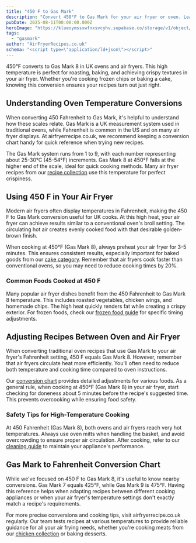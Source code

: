 ```yaml
---
title: "450 F to Gas Mark"
description: "Convert 450°F to Gas Mark for your air fryer or oven. Learn the exact equivalent and cooking tips for perfect results every time."
pubDate: 2025-08-11T00:00:00.000Z
heroImage: "https://klueoymssxwfnxsvcyhv.supabase.co/storage/v1/object/public/md/450-f-to-gas-mark-06f7b7b5.png"
tags:
  - "gasmark"
author: "AirFryerRecipes.co.uk"
schema: "<script type=\"application/ld+json\"></script>"
---
```


<p>450°F converts to Gas Mark 8 in UK ovens and air fryers. This high temperature is perfect for roasting, baking, and achieving crispy textures in your air fryer. Whether you're cooking frozen chips or baking a cake, knowing this conversion ensures your recipes turn out just right.</p>

<h2>Understanding Oven Temperature Conversions</h2>
<p>When converting 450 Fahrenheit to Gas Mark, it's helpful to understand how these scales relate. Gas Mark is a UK measurement system used in traditional ovens, while Fahrenheit is common in the US and on many air fryer displays. At airfryerrecipe.co.uk, we recommend keeping a conversion chart handy for quick reference when trying new recipes.</p>
<p>The Gas Mark system runs from 1 to 9, with each number representing about 25-30°C (45-54°F) increments. Gas Mark 8 at 450°F falls at the higher end of the scale, ideal for quick cooking methods. Many air fryer recipes from our <a href=https://www.airfryerrecipe.co.uk/recipes>recipe collection</a> use this temperature for perfect crispiness.</p>

<h2>Using 450 F in Your Air Fryer</h2>
<p>Modern air fryers often display temperatures in Fahrenheit, making the 450 F to Gas Mark conversion useful for UK cooks. At this high heat, your air fryer can achieve results similar to a conventional oven's broil setting. The circulating hot air creates evenly cooked food with that desirable golden-brown finish.</p>
<p>When cooking at 450°F (Gas Mark 8), always preheat your air fryer for 3-5 minutes. This ensures consistent results, especially important for baked goods from our <a href=https://www.airfryerrecipe.co.uk/recipe-category/Cakes>cake category</a>. Remember that air fryers cook faster than conventional ovens, so you may need to reduce cooking times by 20%.</p>

<h3>Common Foods Cooked at 450 F</h3>
<p>Many popular air fryer dishes benefit from the 450 Fahrenheit to Gas Mark 8 temperature. This includes roasted vegetables, chicken wings, and homemade chips. The high heat quickly renders fat while creating a crispy exterior. For frozen foods, check our <a href=https://www.airfryerrecipe.co.uk/recipe-category/Frozen-Foods>frozen food guide</a> for specific timing adjustments.</p>

<h2>Adjusting Recipes Between Oven and Air Fryer</h2>
<p>When converting traditional oven recipes that use Gas Mark to your air fryer's Fahrenheit setting, 450 F equals Gas Mark 8. However, remember that air fryers circulate heat more efficiently. You'll often need to reduce both temperature and cooking time compared to oven instructions.</p>
<p>Our <a href=https://www.airfryerrecipe.co.uk/air-fryer-conversion-chart>conversion chart</a> provides detailed adjustments for various foods. As a general rule, when cooking at 450°F (Gas Mark 8) in your air fryer, start checking for doneness about 5 minutes before the recipe's suggested time. This prevents overcooking while ensuring food safety.</p>

<h3>Safety Tips for High-Temperature Cooking</h3>
<p>At 450 Fahrenheit (Gas Mark 8), both ovens and air fryers reach very hot temperatures. Always use oven mitts when handling the basket, and avoid overcrowding to ensure proper air circulation. After cooking, refer to our <a href=https://www.airfryerrecipe.co.uk/air-fryer-cleaner>cleaning guide</a> to maintain your appliance's performance.</p>

<h2>Gas Mark to Fahrenheit Conversion Chart</h2>
<p>While we've focused on 450 F to Gas Mark 8, it's useful to know nearby conversions. Gas Mark 7 equals 425°F, while Gas Mark 9 is 475°F. Having this reference helps when adapting recipes between different cooking appliances or when your air fryer's temperature settings don't exactly match a recipe's requirements.</p>
<p>For more precise conversions and cooking tips, visit airfryerrecipe.co.uk regularly. Our team tests recipes at various temperatures to provide reliable guidance for all your air frying needs, whether you're cooking meats from our <a href=https://www.airfryerrecipe.co.uk/recipe-category/Chicken>chicken collection</a> or baking desserts.</p>